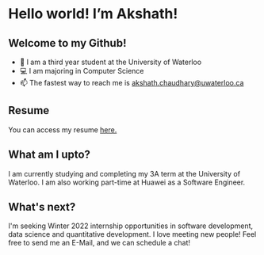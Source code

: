 # Hello world! I’m Akshath!
## Welcome to my Github!
- 🌱 I am a third year student at the University of Waterloo
- 💻 I am majoring in Computer Science
- 📫 The fastest way to reach me is akshath.chaudhary@uwaterloo.ca

## Resume
You can access my resume [here.](https://akshathc01.github.io/view/resume.pdf)

## What am I upto?
I am currently studying and completing my 3A term at the University of Waterloo. I am also working part-time at Huawei as a Software Engineer.

## What's next?
I'm seeking Winter 2022 internship opportunities in software development, data science and quantitative development.  I love meeting new people! Feel free to send me an E-Mail, and we can schedule a chat!

<!---
akshathc01/akshathc01 is a ✨ special ✨ repository because its `README.md` (this file) appears on your GitHub profile.
You can click the Preview link to take a look at your changes.
--->

